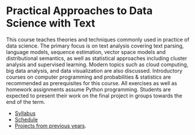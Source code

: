 Practical Approaches to Data Science with Text
=====

This course teaches theories and techniques commonly used in practice of data science.
The primary focus is on text analysis covering text parsing, language models, sequence estimation, vector space models and distributional semantics, as well as statistical approaches including cluster analysis and supervised learning.
Modern topics such as cloud computing, big data analysis, and data visualization are also discussed.
Introductory courses on computer programming and probabilities & statistics are recommended as prerequisites for this course.
All exercises as well as homework assignments assume Python programming.
Students are expected to present their work on the final project in groups towards the end of the term.

* [Syllabus](course/syllabus.md)
* [Schedule](course/schedule.md)
* [Projects from previous years](course/final-projects.md).